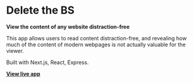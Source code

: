 # Delete the BS

__View the content of any website distraction-free__

This app allows users to read content distraction-free, and revealing
how much of the content of modern webpages is not actually valuable for the viewer.

Built with Next.js, React, Express.

__[View live app](https://delete-the-bullshit.herokuapp.com/)__
